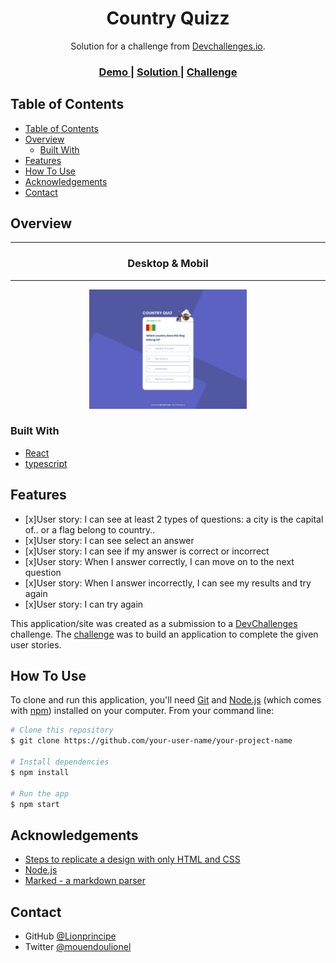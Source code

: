 
<h1 align="center">Country Quizz</h1>

<div align="center">
   Solution for a challenge from  <a href="http://devchallenges.io" target="_blank">Devchallenges.io</a>.
</div>

<div align="center">
  <h3>
    <a href="https://countries-quizz.vercel.app">
      Demo
    </a>
    <span> | </span>
    <a href="https://github.com/Lionprincipe/countries-quizz">
      Solution
    </a>
    <span> | </span>
    <a href="https://devchallenges.io/challenges/Bu3G2irnaXmfwQ8sZkw8">
      Challenge
    </a>
  </h3>
</div>

<!-- TABLE OF CONTENTS -->

## Table of Contents

- [Table of Contents](#table-of-contents)
- [Overview](#overview)
  - [Built With](#built-with)
- [Features](#features)
- [How To Use](#how-to-use)
- [Acknowledgements](#acknowledgements)
- [Contact](#contact)

<!-- OVERVIEW -->

## Overview

<div align="center">
<hr>
<h3 align="center">Desktop & Mobil</h3>
<hr>
<img src="./screenshots/country-quizz.png" width="50%" alt="desktop view">
</div>

### Built With

- [React](https://reactjs.org/)
- [typescript](https://www.typescriptlang.org/)

## Features
- [x]User story: I can see at least 2 types of questions: a city is the capital of.. or a flag belong to country..
- [x]User story: I can see select an answer
- [x]User story: I can see if my answer is correct or incorrect
- [x]User story: When I answer correctly, I can move on to the next question
- [x]User story: When I answer incorrectly, I can see my results and try again
- [x]User story: I can try again

<!-- List the features of your application or follow the template. Don't share the figma file here :) -->

This application/site was created as a submission to a [DevChallenges](https://devchallenges.io/challenges) challenge. The [challenge](https://devchallenges.io/challenges/Bu3G2irnaXmfwQ8sZkw8) was to build an application to complete the given user stories.

## How To Use

<!-- Example: -->

To clone and run this application, you'll need [Git](https://git-scm.com) and [Node.js](https://nodejs.org/en/download/) (which comes with [npm](http://npmjs.com)) installed on your computer. From your command line:

```bash
# Clone this repository
$ git clone https://github.com/your-user-name/your-project-name

# Install dependencies
$ npm install

# Run the app
$ npm start
```

## Acknowledgements

<!-- This section should list any articles or add-ons/plugins that helps you to complete the project. This is optional but it will help you in the future. For example: -->

- [Steps to replicate a design with only HTML and CSS](https://devchallenges-blogs.web.app/how-to-replicate-design/)
- [Node.js](https://nodejs.org/)
- [Marked - a markdown parser](https://github.com/chjj/marked)


## Contact

- GitHub [@Lionprincipe](https://github.com/Lionprincipe)
- Twitter [@mouendoulionel](https://twitter.com/mouendoulionel)

